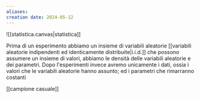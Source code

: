 ```yaml
---
aliases: 
creation date: 2024-05-12
---
```


![[statistica.canvas|statistica]]

Prima di un esperimento abbiamo un insieme di variabili aleatorie [[variabili aleatorie indipendenti ed identicamente distribuite|i.i.d.]] che possono assumere un insieme di valori, abbiamo le densità delle variabili aleatorie e dei parametri. Dopo l'esperimenti invece avremo unicamente i dati, ossia i valori che le variabili aleatorie hanno assunto; ed i parametri che rimarranno costanti

[[campione casuale]]